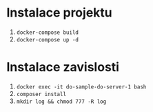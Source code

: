 # Instalace projektu

1. `docker-compose build`
2. `docker-compose up -d`

# Instalace zavislosti

1. `docker exec -it do-sample-do-server-1 bash`
2. `composer install`
3. `mkdir log && chmod 777 -R log`
